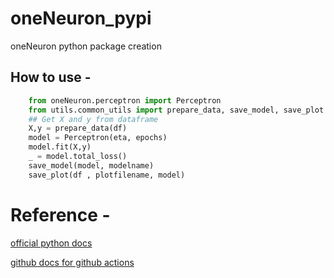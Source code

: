 # oneNeuron_pypi
oneNeuron python package creation

## How to use -
```python
    from oneNeuron.perceptron import Perceptron
    from utils.common_utils import prepare_data, save_model, save_plot
    ## Get X and y from dataframe
    X,y = prepare_data(df)
    model = Perceptron(eta, epochs)
    model.fit(X,y)
    _ = model.total_loss()
    save_model(model, modelname)
    save_plot(df , plotfilename, model)
```
# Reference -
[official python docs](https://packaging.python.org/tutorials/packaging-projects/)

[github docs for github actions](https://docs.github.com/en/actions/guides/building-and-testing-python#publishing-to-package-registeries)